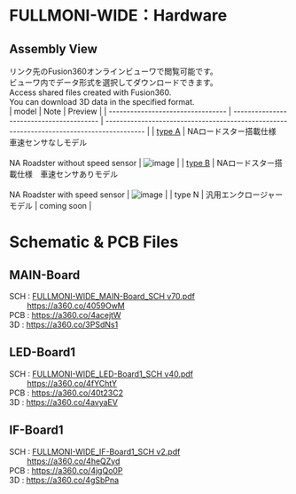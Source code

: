 # FULLMONI-WIDE：Hardware
## Assembly View
リンク先のFusion360オンラインビューワで閲覧可能です。<br>
ビューワ内でデータ形式を選択してダウンロードできます。<br>
Access shared files created with Fusion360.<br>
You can download 3D data in the specified format.<br>
| model                             | Note                                     | Preview                                                                                   |
| --------------------------------- | ---------------------------------------- | ----------------------------------------------------------------------------------------- |
| [type A](https://a360.co/4iwMT53) | NAロードスター搭載仕様　車速センサなしモデル<br><br> NA Roadster without speed sensor | ![image](https://github.com/user-attachments/assets/8232431c-e633-477c-b88c-38fa48a43e2b) |
| [type B](https://a360.co/4kALsVd) | NAロードスター搭載仕様　車速センサありモデル<br><br> NA Roadster with speed sensor | ![image](https://github.com/user-attachments/assets/d97cb603-2d4a-47da-a86b-308152c9f7fb) |
| type N | 汎用エンクロージャーモデル | coming soon |

# Schematic & PCB Files
## MAIN-Board
 SCH : [FULLMONI-WIDE_MAIN-Board_SCH v70.pdf](https://github.com/tomoya723/FULLMONI-WIDE/blob/main/Hardware/PCB/FULLMONI-WIDE_MAIN-Board_SCH%20v70.pdf)<br>
 &emsp;&emsp; https://a360.co/4059OwM<br>
 PCB : https://a360.co/4acejtW<br>
 3D : https://a360.co/3PSdNs1<br>
## LED-Board1
 SCH : [FULLMONI-WIDE_LED-Board1_SCH v40.pdf](https://github.com/tomoya723/FULLMONI-WIDE/blob/main/Hardware/PCB/FULLMONI-WIDE_LED-Board1_SCH%20v40.pdf)<br>
&emsp;&emsp; https://a360.co/4fYChtY<br>
 PCB : https://a360.co/40t23C2<br>
 3D : https://a360.co/4avyaEV<br>
## IF-Board1
 SCH : [FULLMONI-WIDE_IF-Board1_SCH v2.pdf](https://github.com/tomoya723/FULLMONI-WIDE/blob/main/Hardware/PCB/FULLMONI-WIDE_IF-Board1_SCH%20v2.pdf)<br>
&emsp;&emsp; https://a360.co/4heQZyd<br>
 PCB : https://a360.co/4jgQo0P<br>
 3D : https://a360.co/4gSbPna<br>
